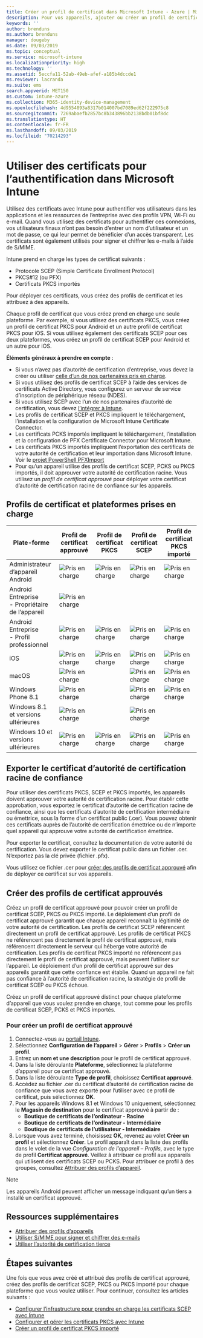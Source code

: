 ```yaml
---
title: Créer un profil de certificat dans Microsoft Intune - Azure | Microsoft Docs
description: Pour vos appareils, ajouter ou créer un profil de certificat en configurant un environnement de certificat SCEP ou PKCS, exporter le certificat public, créer le profil dans le portail Azure, puis affecter SCEP ou PKCS aux profils de certificat dans Microsoft Intune dans le portail Azure
keywords: ''
author: brenduns
ms.author: brenduns
manager: dougeby
ms.date: 09/03/2019
ms.topic: conceptual
ms.service: microsoft-intune
ms.localizationpriority: high
ms.technology: ''
ms.assetid: 5eccfa11-52ab-49eb-afef-a185b4dccde1
ms.reviewer: lacranda
ms.suite: ems
search.appverid: MET150
ms.custom: intune-azure
ms.collection: M365-identity-device-management
ms.openlocfilehash: 4d9554893a8317b014007bd7089ed62f222975c8
ms.sourcegitcommit: 7269abaefb2857bc8b343896bb2138bdb01bf8dc
ms.translationtype: HT
ms.contentlocale: fr-FR
ms.lasthandoff: 09/03/2019
ms.locfileid: "70214293"
---
```

# <a name="use-certificates-for-authentication-in-microsoft-intune"></a>Utiliser des certificats pour l’authentification dans Microsoft Intune  

Utilisez des certificats avec Intune pour authentifier vos utilisateurs dans les applications et les ressources de l’entreprise avec des profils VPN, Wi-Fi ou e-mail. Quand vous utilisez des certificats pour authentifier ces connexions, vos utilisateurs finaux n’ont pas besoin d’entrer un nom d’utilisateur et un mot de passe, ce qui leur permet de bénéficier d’un accès transparent. Les certificats sont également utilisés pour signer et chiffrer les e-mails à l’aide de S/MIME.

Intune prend en charge les types de certificat suivants :  

- Protocole SCEP (Simple Certificate Enrollment Protocol)  
- PKCS#12 (ou PFX)  
- Certificats PKCS importés

Pour déployer ces certificats, vous créez des profils de certificat et les attribuez à des appareils.  

Chaque profil de certificat que vous créez prend en charge une seule plateforme. Par exemple, si vous utilisez des certificats PKCS, vous créez un profil de certificat PKCS pour Android et un autre profil de certificat PKCS pour iOS. Si vous utilisez également des certificats SCEP pour ces deux plateformes, vous créez un profil de certificat SCEP pour Android et un autre pour iOS.  

**Éléments généraux à prendre en compte** :  
- Si vous n’avez pas d’autorité de certification d’entreprise, vous devez la créer ou utiliser [celle d’un de nos partenaires pris en charge](certificate-authority-add-scep-overview.md#third-party-certification-authority-partners).
- Si vous utilisez des profils de certificat SCEP à l’aide des services de certificats Active Directory, vous configurez un serveur de service d’inscription de périphérique réseau (NDES).
- Si vous utilisez SCEP avec l’un de nos partenaires d’autorité de certification, vous devez [l’intégrer à Intune](certificate-authority-add-scep-overview.md#set-up-third-party-ca-integration).
- Les profils de certificat SCEP et PKCS impliquent le téléchargement, l’installation et la configuration de Microsoft Intune Certificate Connector. 
- Les certificats PCKS importés impliquent le téléchargement, l’installation et la configuration de PFX Certificate Connector pour Microsoft Intune.
- Les certificats PKCS importés impliquent l’exportation des certificats de votre autorité de certification et leur importation dans Microsoft Intune. Voir le [projet PowerShell PFXImport](https://github.com/Microsoft/Intune-Resource-Access/tree/develop/src/PFXImportPowershell)
- Pour qu’un appareil utilise des profils de certificat SCEP, PCKS ou PKCS importés, il doit approuver votre autorité de certification racine. Vous utilisez un *profil de certificat approuvé* pour déployer votre certificat d’autorité de certification racine de confiance sur les appareils.  

## <a name="supported-platforms-and-certificate-profiles"></a>Profils de certificat et plateformes prises en charge  
| Plate-forme              | Profil de certificat approuvé | Profil de certificat PKCS | Profil de certificat SCEP | Profil de certificat PKCS importé  |
|--|--|--|--|---|
| Administrateur d’appareil Android | ![Pris en charge](./media/certificates-configure/green-check.png) | ![Pris en charge](./media/certificates-configure/green-check.png) | ![Pris en charge](./media/certificates-configure/green-check.png)|  ![Pris en charge](./media/certificates-configure/green-check.png) |
| Android Entreprise <br> - Propriétaire de l’appareil   | ![Pris en charge](./media/certificates-configure/green-check.png) |   |  |   |
| Android Entreprise <br> - Profil professionnel    | ![Pris en charge](./media/certificates-configure/green-check.png) | ![Pris en charge](./media/certificates-configure/green-check.png) | ![Pris en charge](./media/certificates-configure/green-check.png) | ![Pris en charge](./media/certificates-configure/green-check.png) |
| iOS                   | ![Pris en charge](./media/certificates-configure/green-check.png) | ![Pris en charge](./media/certificates-configure/green-check.png) | ![Pris en charge](./media/certificates-configure/green-check.png) | ![Pris en charge](./media/certificates-configure/green-check.png) |
| macOS                 | ![Pris en charge](./media/certificates-configure/green-check.png) |   |![Pris en charge](./media/certificates-configure/green-check.png)|![Pris en charge](./media/certificates-configure/green-check.png)|
| Windows Phone 8.1     |![Pris en charge](./media/certificates-configure/green-check.png)  |  | ![Pris en charge](./media/certificates-configure/green-check.png)| ![Pris en charge](./media/certificates-configure/green-check.png) |
| Windows 8.1 et versions ultérieures |![Pris en charge](./media/certificates-configure/green-check.png)  |  |![Pris en charge](./media/certificates-configure/green-check.png) |   |
| Windows 10 et versions ultérieures  | ![Pris en charge](./media/certificates-configure/green-check.png) | ![Pris en charge](./media/certificates-configure/green-check.png) | ![Pris en charge](./media/certificates-configure/green-check.png) | ![Pris en charge](./media/certificates-configure/green-check.png) |

## <a name="export-the-trusted-root-ca-certificate"></a>Exporter le certificat d’autorité de certification racine de confiance  
Pour utiliser des certificats PKCS, SCEP et PKCS importés, les appareils doivent approuver votre autorité de certification racine. Pour établir cette approbation, vous exportez le certificat d’autorité de certification racine de confiance, ainsi que les certificats d’autorité de certification intermédiaire ou émettrice, sous la forme d’un certificat public (.cer). Vous pouvez obtenir ces certificats auprès de l’autorité de certification émettrice ou de n’importe quel appareil qui approuve votre autorité de certification émettrice.  

Pour exporter le certificat, consultez la documentation de votre autorité de certification. Vous devez exporter le certificat public dans un fichier .cer.  N’exportez pas la clé privée (fichier .pfx).  

Vous utilisez ce fichier .cer pour [créer des profils de certificat approuvé](#create-trusted-certificate-profiles) afin de déployer ce certificat sur vos appareils.  

## <a name="create-trusted-certificate-profiles"></a>Créer des profils de certificat approuvés  
Créez un profil de certificat approuvé pour pouvoir créer un profil de certificat SCEP, PKCS ou PKCS importé. Le déploiement d’un profil de certificat approuvé garantit que chaque appareil reconnaît la légitimité de votre autorité de certification. Les profils de certificat SCEP référencent directement un profil de certificat approuvé. Les profils de certificat PKCS ne référencent pas directement le profil de certificat approuvé, mais référencent directement le serveur qui héberge votre autorité de certification. Les profils de certificat PKCS importé ne référencent pas directement le profil de certificat approuvé, mais peuvent l’utiliser sur l’appareil. Le déploiement d’un profil de certificat approuvé sur des appareils garantit que cette confiance est établie. Quand un appareil ne fait pas confiance à l’autorité de certification racine, la stratégie de profil de certificat SCEP ou PKCS échoue.  

Créez un profil de certificat approuvé distinct pour chaque plateforme d’appareil que vous voulez prendre en charge, tout comme pour les profils de certificat SCEP, PCKS et PKCS importés.  


### <a name="to-create-a-trusted-certificate-profile"></a>Pour créer un profil de certificat approuvé  

1. Connectez-vous au [portail Intune](https://aka.ms/intuneportal).  
2. Sélectionnez **Configuration de l’appareil** > **Gérer** > **Profils** > **Créer un profil**.  
3. Entrez un **nom et une description** pour le profil de certificat approuvé.  
4. Dans la liste déroulante **Plateforme**, sélectionnez la plateforme d’appareil pour ce certificat approuvé.  
5. Dans la liste déroulante **Type de profil**, choisissez **Certificat approuvé**.  
6. Accédez au fichier .cer du certificat d’autorité de certification racine de confiance que vous avez exporté pour l’utiliser avec ce profil de certificat, puis sélectionnez **OK**.  
7. Pour les appareils Windows 8.1 et Windows 10 uniquement, sélectionnez le **Magasin de destination** pour le certificat approuvé à partir de :  
   - **Boutique de certificats de l’ordinateur - Racine**
   - **Boutique de certificats de l’ordinateur - Intermédiaire**
   - **Boutique de certificats de l’utilisateur - Intermédiaire**
8. Lorsque vous avez terminé, choisissez **OK**, revenez au volet **Créer un profil** et sélectionnez **Créer**.
Le profil apparaît dans la liste des profils dans le volet de la vue *Configuration de l’appareil – Profils*, avec le type de profil **Certificat approuvé**.  Veillez à attribuer ce profil aux appareils qui utilisent des certificats SCEP ou PCKS. Pour attribuer ce profil à des groupes, consultez [Attribuer des profils d’appareil](device-profile-assign.md).

> [!NOTE]  
> Les appareils Android peuvent afficher un message indiquant qu’un tiers a installé un certificat approuvé.  

## <a name="additional-resources"></a>Ressources supplémentaires  
- [Attribuer des profils d’appareils](device-profile-assign.md)  
- [Utiliser S/MIME pour signer et chiffrer des e-mails](certificates-s-mime-encryption-sign.md)  
- [Utiliser l’autorité de certification tierce](certificate-authority-add-scep-overview.md)  

## <a name="next-steps"></a>Étapes suivantes  
Une fois que vous avez créé et attribué des profils de certificat approuvé, créez des profils de certificat SCEP, PKCS ou PKCS importé pour chaque plateforme que vous voulez utiliser. Pour continuer, consultez les articles suivants :  
- [Configurer l’infrastructure pour prendre en charge les certificats SCEP avec Intune](certificates-scep-configure.md)  
- [Configurer et gérer les certificats PKCS avec Intune](certficates-pfx-configure.md)  
- [Créer un profil de certificat PKCS importé](certficates-pfx-configure.md#create-a-pkcs-imported-certificate-profile)  

